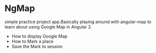 # NgMap

simple practice project app.Basically playing around with angular-map to learn about using Google Map in Angular 2.
- How to display Google Map
- How to Mark a place
- Save the Mark to session
